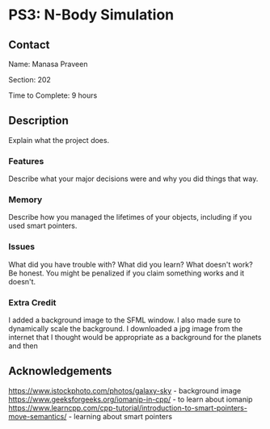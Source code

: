 # PS3: N-Body Simulation

## Contact
Name: Manasa Praveen

Section: 202

Time to Complete: 9 hours


## Description
Explain what the project does.

### Features
Describe what your major decisions were and why you did things that way.

### Memory
Describe how you managed the lifetimes of your objects, including if you used smart pointers.

### Issues
What did you have trouble with?  What did you learn?  What doesn't work?  Be honest.  You might be penalized if you claim something works and it doesn't.

### Extra Credit
I added a background image to the SFML window. I also made sure to dynamically scale the background. I downloaded a jpg image from the internet that I thought would be appropriate as a background for the planets and then 

## Acknowledgements
https://www.istockphoto.com/photos/galaxy-sky - background image
https://www.geeksforgeeks.org/iomanip-in-cpp/ - to learn about iomanip
https://www.learncpp.com/cpp-tutorial/introduction-to-smart-pointers-move-semantics/ - learning about smart pointers
